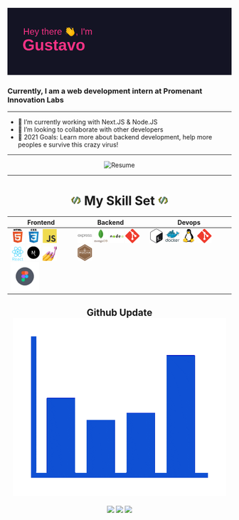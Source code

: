 ![hey there, i am gustavo](./Images/Header.png)
### Currently, I am a web development intern at Promenant Innovation Labs
---
- 🔭 I’m currently working with Next.JS & Node.JS
-  🤝 I’m looking to collaborate with other developers
- 🥅 2021 Goals: Learn more about backend development, help more peoples e survive this crazy virus!
---
<center >
    <img src="https://i.giphy.com/media/Sqlj82Xy4eZKSU9iVM/giphy.gif" alt="Resume" />
</center >

---

<center>
    <h1>
    <img src="./Images/code.gif" 
    width="24"
    /> My Skill Set <img src="./Images/code.gif" 
    width="24"
    />
    </h1>
</center>

<table>
    <thead>
        <th>Frontend</th>
        <th>Backend</th>
        <th>Devops</th>
    </thead>
    <tbody valign="center">
        <td valign="top" width="30%">
            <img src="./Images/Icons/Frontend/Html.svg" 
            width="32"
            />
            <img src="./Images/Icons/Frontend/Css.svg" 
            width="32"
            />
            <img src="./Images/Icons/Frontend/Javascript.svg" 
            width="32"
            />
            <img src="./Images/Icons/Frontend/React.svg" 
            width="32"
            />
            <img src="./Images/Icons/Frontend/nextj.png" 
            width="32"
            />
            <img src="./Images/Icons/Frontend/Styled-components.png" 
            width="32"
            >
            <img src="./Images/Icons/Frontend/Figma.svg" 
            width="64"> 
        </td>
        <td valign="top" width="32%">
            <img src="./Images/Icons/Backend/Express.svg" 
            width="32"
            />
            <img src="./Images/Icons/Backend/MongoDB.svg" 
            width="32"
            />
            <img src="./Images/Icons/Backend/Node.svg" 
            width="32"
            />
            <img src="./Images/Icons/Git.svg" 
            width="32"
            />
            <img src="./Images/Icons/Backend/Mocha.png" 
            width="32"
            />
        </td>
        <td valign="top" >
            <img src="./Images/Icons/DevOps/Bash.svg" 
            width="32"
            />
            <img src="./Images/Icons/DevOps/Docker.svg" 
            width="32"
            />
            <img src="./Images/Icons/DevOps/Linux.svg" 
            width="32"
            />
            <img src="./Images/Icons/Git.svg" 
            width="32"
            />
        </td>
    </tbody>
</table>

<center>
    <h2>Github Update <img src="./Images/chart.gif"> </h2>
    <img src="https://github-readme-stats.vercel.app/api?username=Gustavo-Henrique-br&theme=radical&show_icons=true">
    <img src="https://github-readme-stats.vercel.app/api/top-langs/?username=anuraghazra&layout=compact&theme=radical">
    <img src="https://github-readme-stats.vercel.app/api/wakatime?username=willianrod&theme=radical">
</center>
